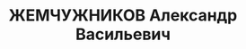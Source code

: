 ---
title: ЖЕМЧУЖНИКОВ Александр Васильевич
description: "Род. в 1902. Звание: 22.03.1936 - ст. лейтенант ГБ (Азово-Черноморский\
  \ край). \n  инсп. УНКВД Азово-Черноморского края, уволен 13.07.1937. \n  Осужден\
  \ в особом порядке, ВМН. Расстрелян 15.11.1937, Москва."
---